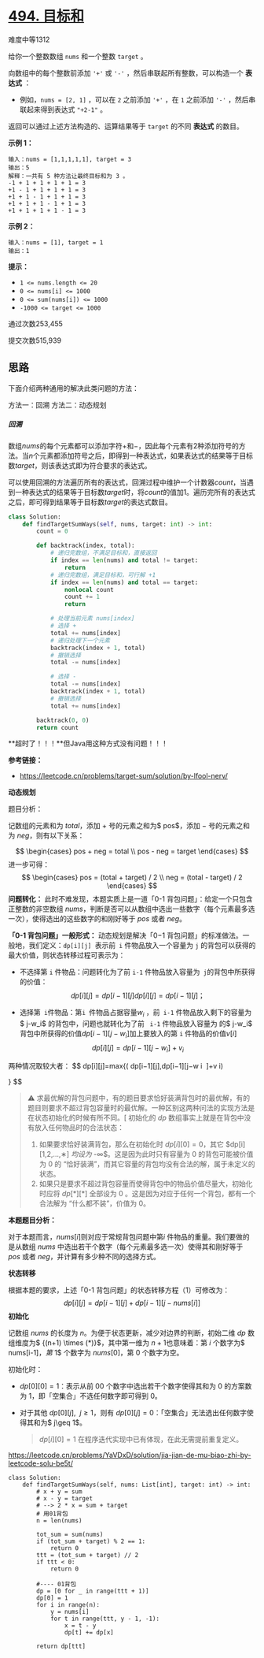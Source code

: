 # [494. 目标和](https://leetcode.cn/problems/target-sum/)

难度中等1312

给你一个整数数组 `nums` 和一个整数 `target` 。

向数组中的每个整数前添加 `'+'` 或 `'-'` ，然后串联起所有整数，可以构造一个 **表达式** ：

- 例如，`nums = [2, 1]` ，可以在 `2` 之前添加 `'+'` ，在 `1` 之前添加 `'-'` ，然后串联起来得到表达式 `"+2-1"` 。

返回可以通过上述方法构造的、运算结果等于 `target` 的不同 **表达式** 的数目。

 

**示例 1：**

```
输入：nums = [1,1,1,1,1], target = 3
输出：5
解释：一共有 5 种方法让最终目标和为 3 。
-1 + 1 + 1 + 1 + 1 = 3
+1 - 1 + 1 + 1 + 1 = 3
+1 + 1 - 1 + 1 + 1 = 3
+1 + 1 + 1 - 1 + 1 = 3
+1 + 1 + 1 + 1 - 1 = 3
```

**示例 2：**

```
输入：nums = [1], target = 1
输出：1
```

 

**提示：**

- `1 <= nums.length <= 20`
- `0 <= nums[i] <= 1000`
- `0 <= sum(nums[i]) <= 1000`
- `-1000 <= target <= 1000`

通过次数253,455

提交次数515,939





## 思路

下面介绍两种通用的解决此类问题的方法：

方法一：回溯
方法二：动态规划

##### 回溯

数组$nums$的每个元素都可以添加字符$+$和$-$，因此每个元素有$2$种添加符号的方法。当$n$个元素都添加符号之后，即得到一种表达式，如果表达式的结果等于目标数$target$，则该表达式即为符合要求的表达式。

可以使用回溯的方法遍历所有的表达式，回溯过程中维护一个计数器$count$，当遇到一种表达式的结果等于目标数$target$时，将$count$的值加$1$。遍历完所有的表达式之后，即可得到结果等于目标数$target$的表达式数目。

```python
class Solution:
    def findTargetSumWays(self, nums, target: int) -> int:
        count = 0

        def backtrack(index, total):
            # 递归完数组，不满足目标和，直接返回
            if index == len(nums) and total != target:
                return
            # 递归完数组，满足目标和，可行解 +1
            if index == len(nums) and total == target:
                nonlocal count
                count += 1
                return

            # 处理当前元素 nums[index]
            # 选择 +
            total += nums[index]
            # 递归处理下一个元素
            backtrack(index + 1, total)
            # 撤销选择
            total -= nums[index]

            # 选择 -
            total -= nums[index]
            backtrack(index + 1, total)
            # 撤销选择
            total += nums[index]

        backtrack(0, 0)
        return count
```

**超时了！！！**但Java用这种方式没有问题！！！



**参考链接：**

- https://leetcode.cn/problems/target-sum/solution/by-lfool-nerv/





**动态规划**

题目分析：

记数组的元素和为 $total$，添加 $+$ 号的元素之和为$ pos$，添加 $-$ 号的元素之和为 $neg$，则有以下关系：

$$
\begin{cases} pos + neg = total \\ pos - neg = target \end{cases}
$$
进一步可得：
$$
\begin{cases} pos = (total + target) / 2 \\ neg = (total - target) / 2 \end{cases}
$$
**问题转化：**
此时不难发现，本题实质上是一道「0-1 背包问题」：给定一个只包含正整数的非空数组 $nums$，判断是否可以从数组中选出一些数字（每个元素最多选一次），使得选出的这些数字的和刚好等于 $pos$ 或者 $neg$。

**「0-1 背包问题」一般形式：**
动态规划是解决「0−1 背包问题」的标准做法。一般地，我们定义：`dp[i][j] `表示前` i` 件物品放入一个容量为 `j` 的背包可以获得的最大价值，则状态转移过程可表示为：

- 不选择第 `i` 件物品：问题转化为了前 `i-1` 件物品放入容量为` j`的背包中所获得的价值：
  $$
  dp[i][j] =dp[i-1][j]dp[i][j]=dp[i−1][j] ；
  $$

- 选择第` i`件物品：第`i `件物品占据容量$w_i$ ，前` i-1` 件物品放入剩下的容量为$ j-w_i$ 的背包中，问题也就转化为了前	` i-1`	 件物品放入容量为 的$ j-w_i$ 背包中所获得的价值$dp[i-1][j-w_i]$加上要放入的第 `i` 件物品的价值$v[i]$
  $$
  dp[i][j] =dp[i-1][j-w_i] + v_i
  $$

两种情况取较大者：
$$
dp[i][j]=max{( dp[i−1][j],dp[i−1][j−w 
i
​
 ]+v 
i)

  } 
$$

> ⚠️ 求最优解的背包问题中，有的题目要求恰好装满背包时的最优解，有的题目则要求不超过背包容量时的最优解。一种区别这两种问法的实现方法是在状态初始化的时候有所不同。[
> 初始化的 $dp$ 数组事实上就是在背包中没有放入任何物品时的合法状态：
>
> 1. 如果要求恰好装满背包，那么在初始化时 $dp[i][0]=0$，其它 $dp[i][1,2,...,∗] $均设为$ -∞$。这是因为此时只有容量为 $0$ 的背包可能被价值为 $0$ 的 “恰好装满”，而其它容量的背包均没有合法的解，属于未定义的状态。
> 2. 如果只是要求不超过背包容量而使得背包中的物品价值尽量大，初始化时应将 $dp[*][*]$ 全部设为 $0$ 。这是因为对应于任何一个背包，都有一个合法解为 “什么都不装”，价值为 $0$。



**本题题目分析：**

对于本题而言，$nums[i]$则对应于常规背包问题中第$i$  件物品的重量。我们要做的是从数组 $nums$ 中选出若干个数字（每个元素最多选一次）使得其和刚好等于 $pos$ 或者 $neg$，并计算有多少种不同的选择方式。

**状态转移**

根据本题的要求，上述「0-1 背包问题」的状态转移方程（1）可修改为：
$$
dp[i][j]=dp[i−1][j] + dp[i−1][j−nums[i]] 
$$
**初始化**

记数组 $nums$ 的长度为 $n$。为便于状态更新，减少对边界的判断，初始二维 $dp$ 数组维度为$ {(n+1) \times (*)}$，其中第一维为 $n+1$也意味着：第 $i$ 个数字为$ nums[i-1]$，第$ 1$ 个数字为 $nums[0]$，第 $0$ 个数字为空。

初始化时：

- $dp[0][0] = 1$：表示从前 00 个数字中选出若干个数字使得其和为 $0$ 的方案数为 $1$，即「空集合」不选任何数字即可得到 $0$。

- 对于其他 $dp[0][j],\ \ j\geq 1$，则有 $dp[0][j] = 0：$「空集合」无法选出任何数字使得其和为$ j\geq 1$。

  > $dp[i][0] = 1$ 在程序迭代实现中已有体现，在此无需提前重复定义。

  

https://leetcode.cn/problems/YaVDxD/solution/jia-jian-de-mu-biao-zhi-by-leetcode-solu-be5t/

```
class Solution:
    def findTargetSumWays(self, nums: List[int], target: int) -> int:
        # x + y = sum  
        # x - y = target
        # --> 2 * x = sum + target
        # 用01背包
        n = len(nums)

        tot_sum = sum(nums)
        if (tot_sum + target) % 2 == 1:
            return 0
        ttt = (tot_sum + target) // 2
        if ttt < 0:
            return 0

        #---- 01背包
        dp = [0 for _ in range(ttt + 1)]
        dp[0] = 1
        for i in range(n):
            y = nums[i]
            for t in range(ttt, y - 1, -1):
                x = t - y
                dp[t] += dp[x]

        return dp[ttt]
```

